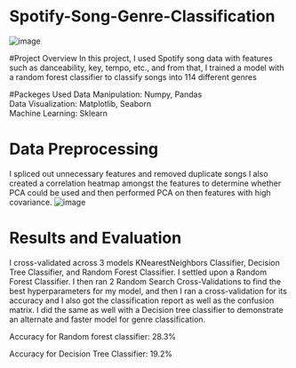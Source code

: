 # Spotify-Song-Genre-Classification
![image](https://github.com/oegolden/Spotify-Song-Genre-Classification/assets/143462618/bebae651-4d12-4a97-b2fc-3652c4593237)

#Project Overview
In this project, I used Spotify song data with features such as danceability, key, tempo, etc., and from that, I trained a model with a random forest classifier to classify songs into 114 different genres

#Packeges Used
Data Manipulation: Numpy, Pandas </br>
Data Visualization: Matplotlib, Seaborn </br>
Machine Learning: Sklearn

# Data Preprocessing
I spliced out unnecessary features and removed duplicate songs I also created a correlation heatmap amongst the features to determine whether PCA could be used and then performed PCA on then features with high covariance.
![image](https://github.com/oegolden/Spotify-Song-Genre-Classification/assets/143462618/68549219-fb2a-4ed6-ad6d-b784fa3e4c71)


# Results and Evaluation

I cross-validated across 3 models KNearestNeighbors Classifier, Decision Tree Classifier, and Random Forest Classifier. I settled upon a Random Forest Classifier. I then ran 2 Random Search Cross-Validations to find the best hyperparameters for my model, and then I ran a cross-validation for its accuracy and I also got the classification report as well as the confusion matrix. I did the same as well with a Decision tree classifier to demonstrate an alternate and faster model for genre classification.

Accuracy for Random forest classifier: 28.3%

Accuracy for Decision Tree Classifier: 19.2%
